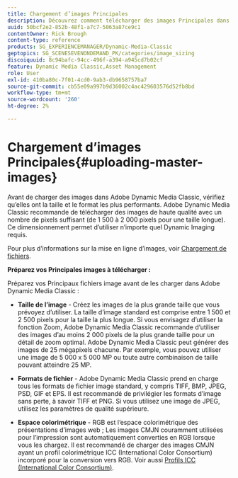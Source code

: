 ```yaml
---
title: Chargement d’images Principales
description: Découvrez comment télécharger des images Principales dans Adobe Dynamic Media Classic.
uuid: 50bcf2e2-852b-48f1-a7c7-5063a87ce9c1
contentOwner: Rick Brough
content-type: reference
products: SG_EXPERIENCEMANAGER/Dynamic-Media-Classic
geptopics: SG_SCENESEVENONDEMAND_PK/categories/image_sizing
discoiquuid: 8c94bafc-94cc-496f-a394-a945cd7b02cf
feature: Dynamic Media Classic,Asset Management
role: User
exl-id: 410ba80c-7f01-4cd0-9ab3-db9658757ba7
source-git-commit: cb55e09a997b9d36002c4ac429603576d52fb8bd
workflow-type: tm+mt
source-wordcount: '260'
ht-degree: 2%

---
```


# Chargement d’images Principales{#uploading-master-images}

Avant de charger des images dans Adobe Dynamic Media Classic, vérifiez qu’elles ont la taille et le format les plus performants. Adobe Dynamic Media Classic recommande de télécharger des images de haute qualité avec un nombre de pixels suffisant (de 1 500 à 2 000 pixels pour une taille longue). Ce dimensionnement permet d’utiliser n’importe quel Dynamic Imaging requis.

Pour plus d’informations sur la mise en ligne d’images, voir [Chargement de fichiers](uploading-files.md#uploading_files).

**Préparez vos Principales images à télécharger :**

Préparez vos Principaux fichiers image avant de les charger dans Adobe Dynamic Media Classic :

* **Taille de l’image** - Créez les images de la plus grande taille que vous prévoyez d’utiliser. La taille d’image standard est comprise entre 1 500 et 2 500 pixels pour la taille la plus longue. Si vous envisagez d’utiliser la fonction Zoom, Adobe Dynamic Media Classic recommande d’utiliser des images d’au moins 2 000 pixels de la plus grande taille pour un détail de zoom optimal. Adobe Dynamic Media Classic peut générer des images de 25 mégapixels chacune. Par exemple, vous pouvez utiliser une image de 5 000 x 5 000 MP ou toute autre combinaison de taille pouvant atteindre 25 MP.

* **Formats de fichier** - Adobe Dynamic Media Classic prend en charge tous les formats de fichier image standard, y compris TIFF, BMP, JPEG, PSD, GIF et EPS. Il est recommandé de privilégier les formats d’image sans perte, à savoir TIFF et PNG. Si vous utilisez une image de JPEG, utilisez les paramètres de qualité supérieure.

* **Espace colorimétrique** - RGB est l’espace colorimétrique des présentations d’images web ; Les images CMJN couramment utilisées pour l’impression sont automatiquement converties en RGB lorsque vous les chargez. Il est recommandé de charger des images CMJN ayant un profil colorimétrique ICC (International Color Consortium) incorporé pour la conversion vers RGB. Voir aussi [Profils ICC (International Color Consortium)](/help/icc-profiles.md).
